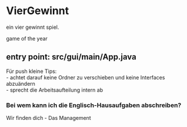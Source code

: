 # VierGewinnt

ein vier gewinnt spiel.

game of the year

## entry point: src/gui/main/App.java 

Für push kleine Tips:  
    - achtet darauf keine Ordner zu verschieben und keine Interfaces abzuändern  
    - sprecht die Arbeitsaufteilung intern ab  

### Bei wem kann ich die Englisch-Hausaufgaben abschreiben?
Wir finden dich  - Das Management
